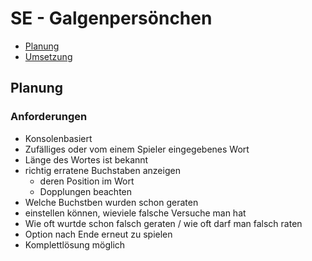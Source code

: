 # SE - Galgenpersönchen

- [Planung](#Planung)
- [Umsetzung](#Umsetzung)
## Planung

### Anforderungen

- Konsolenbasiert
- Zufälliges oder vom einem Spieler eingegebenes Wort
- Länge des Wortes ist bekannt
- richtig erratene Buchstaben anzeigen
  - deren Position im Wort
  - Dopplungen beachten
- Welche Buchstben wurden schon geraten
- einstellen können, wieviele falsche Versuche man hat
- Wie oft wurtde schon falsch geraten / wie oft darf man falsch raten
- Option nach Ende erneut zu spielen
- Komplettlösung möglich
